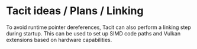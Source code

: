 # Tacit ideas / Plans / Linking

To avoid runtime pointer dereferences, Tacit can also perform a linking step during startup. This can be used to set up SIMD code paths and Vulkan extensions based on hardware capabilities.
